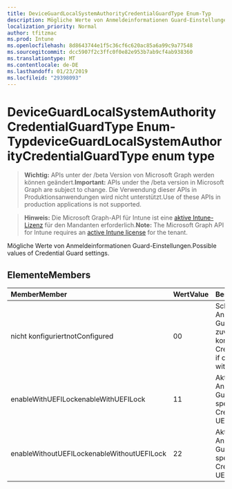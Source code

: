 ```yaml
---
title: DeviceGuardLocalSystemAuthorityCredentialGuardType Enum-Typ
description: Mögliche Werte von Anmeldeinformationen Guard-Einstellungen.
localization_priority: Normal
author: tfitzmac
ms.prod: Intune
ms.openlocfilehash: 8d8643744e1f5c36cf6c620ac85a6a99c9a77548
ms.sourcegitcommit: dcc5907f2c3ffc0f0e82e953b7ab9cf4ab938360
ms.translationtype: MT
ms.contentlocale: de-DE
ms.lasthandoff: 01/23/2019
ms.locfileid: "29398093"
---
```

# <a name="deviceguardlocalsystemauthoritycredentialguardtype-enum-type"></a><span data-ttu-id="26e52-103">DeviceGuardLocalSystemAuthorityCredentialGuardType Enum-Typ</span><span class="sxs-lookup"><span data-stu-id="26e52-103">deviceGuardLocalSystemAuthorityCredentialGuardType enum type</span></span>

> <span data-ttu-id="26e52-104">**Wichtig:** APIs unter der /beta Version von Microsoft Graph werden können geändert.</span><span class="sxs-lookup"><span data-stu-id="26e52-104">**Important:** APIs under the /beta version in Microsoft Graph are subject to change.</span></span> <span data-ttu-id="26e52-105">Die Verwendung dieser APIs in Produktionsanwendungen wird nicht unterstützt.</span><span class="sxs-lookup"><span data-stu-id="26e52-105">Use of these APIs in production applications is not supported.</span></span>

> <span data-ttu-id="26e52-106">**Hinweis:** Die Microsoft Graph-API für Intune ist eine [aktive Intune-Lizenz](https://go.microsoft.com/fwlink/?linkid=839381) für den Mandanten erforderlich.</span><span class="sxs-lookup"><span data-stu-id="26e52-106">**Note:** The Microsoft Graph API for Intune requires an [active Intune license](https://go.microsoft.com/fwlink/?linkid=839381) for the tenant.</span></span>

<span data-ttu-id="26e52-107">Mögliche Werte von Anmeldeinformationen Guard-Einstellungen.</span><span class="sxs-lookup"><span data-stu-id="26e52-107">Possible values of Credential Guard settings.</span></span>

## <a name="members"></a><span data-ttu-id="26e52-108">Elemente</span><span class="sxs-lookup"><span data-stu-id="26e52-108">Members</span></span>
|<span data-ttu-id="26e52-109">Member</span><span class="sxs-lookup"><span data-stu-id="26e52-109">Member</span></span>|<span data-ttu-id="26e52-110">Wert</span><span class="sxs-lookup"><span data-stu-id="26e52-110">Value</span></span>|<span data-ttu-id="26e52-111">Beschreibung</span><span class="sxs-lookup"><span data-stu-id="26e52-111">Description</span></span>|
|:---|:---|:---|
|<span data-ttu-id="26e52-112">nicht konfiguriert</span><span class="sxs-lookup"><span data-stu-id="26e52-112">notConfigured</span></span>|<span data-ttu-id="26e52-113">0</span><span class="sxs-lookup"><span data-stu-id="26e52-113">0</span></span>|<span data-ttu-id="26e52-114">Schaltet Anmeldeinformationen Guard Remote Wenn zuvor ohne UEFI Sperre konfiguriert.</span><span class="sxs-lookup"><span data-stu-id="26e52-114">Turns off Credential Guard remotely if configured previously without UEFI Lock.</span></span>|
|<span data-ttu-id="26e52-115">enableWithUEFILock</span><span class="sxs-lookup"><span data-stu-id="26e52-115">enableWithUEFILock</span></span>|<span data-ttu-id="26e52-116">1</span><span class="sxs-lookup"><span data-stu-id="26e52-116">1</span></span>|<span data-ttu-id="26e52-117">Aktiviert die Anmeldeinformationen Guard mit UEFI sperren.</span><span class="sxs-lookup"><span data-stu-id="26e52-117">Turns on Credential Guard with UEFI lock.</span></span>|
|<span data-ttu-id="26e52-118">enableWithoutUEFILock</span><span class="sxs-lookup"><span data-stu-id="26e52-118">enableWithoutUEFILock</span></span>|<span data-ttu-id="26e52-119">2</span><span class="sxs-lookup"><span data-stu-id="26e52-119">2</span></span>|<span data-ttu-id="26e52-120">Aktiviert die Anmeldeinformationen Guard ohne UEFI sperren.</span><span class="sxs-lookup"><span data-stu-id="26e52-120">Turns on Credential Guard without UEFI lock.</span></span>|





